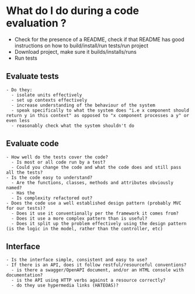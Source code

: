 # What do I do during a code evaluation ?      
  - Check for the presence of a README, check if that README has good instructions on how to build/install/run tests/run project
  - Download project, make sure it builds/installs/runs
  - Run tests
  ## Evaluate tests          
    - Do they:              
      - isolate units effectively
      - set up contexts effectively
      - increase understanding of the behaviour of the system
      - speak specifically to what the system does "i.e x component should return y in this context" as opposed to "x component processes a y" or even less
      - reasonably check what the system shouldn't do
  ## Evaluate code          
    - How well do the tests cover the code?              
      - Is most or all code run by a test?
      - Could you change the code and what the code does and still pass all the tests?
    - Is the code easy to understand?              
      - Are the functions, classes, methods and attributes obviously named?
      - Has the
      - Is complexity refactored out?
    - Does the code use a well established design pattern (probably MVC for our tests)?              
      - Does it use it conventionally per the framework it comes from?
      - Does it use a more complex pattern than is useful?
      - Does it split up the problem effectively using the design pattern (is the logic in the model, rather than the controller, etc)
  ## Interface          
    - Is the interface simple, consistent and easy to use?
    - If there is an API, does it follow restful/resourceful conventions?              
      - is there a swagger/OpenAPI document, and/or an HTML console with documentation?
      - is the API using HTTP verbs against a resource correctly?
      - do they use hypermedia links (HATEOAS)?
